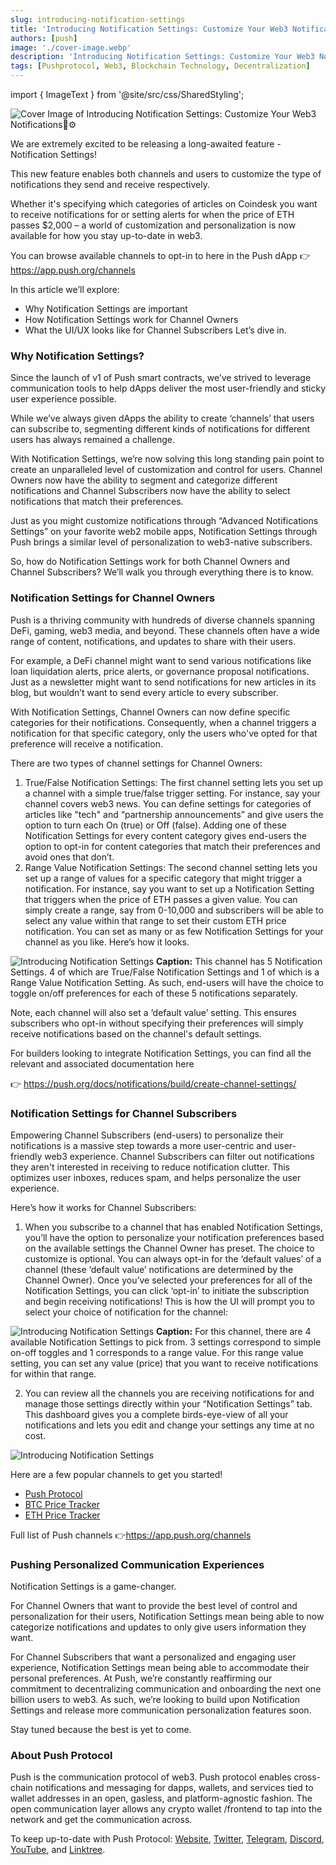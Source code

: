```yaml
---
slug: introducing-notification-settings
title: 'Introducing Notification Settings: Customize Your Web3 Notifications🔔⚙️'
authors: [push]
image: './cover-image.webp'
description: 'Introducing Notification Settings: Customize Your Web3 Notifications🔔⚙️'
tags: [Pushprotocol, Web3, Blockchain Technology, Decentralization]
---
```

import { ImageText } from '@site/src/css/SharedStyling';

![Cover Image of Introducing Notification Settings: Customize Your Web3 Notifications🔔⚙️](./cover-image.webp)

<!--truncate-->

We are extremely excited to be releasing a long-awaited feature - Notification Settings!

This new feature enables both channels and users to customize the type of notifications they send and receive respectively. 

Whether it's specifying which categories of articles on Coindesk you want to receive notifications for or setting alerts for when the price of ETH passes $2,000 – a world of customization and personalization is now available for how you stay up-to-date in web3.

You can browse available channels to opt-in to here in the Push dApp 👉https://app.push.org/channels

In this article we’ll explore:
- Why Notification Settings are important
- How Notification Settings work for Channel Owners
- What the UI/UX looks like for Channel Subscribers
Let’s dive in.

### Why Notification Settings?
Since the launch of v1 of Push smart contracts, we’ve strived to leverage communication tools to help dApps deliver the most user-friendly and sticky user experience possible.

While we’ve always given dApps the ability to create ‘channels’ that users can subscribe to, segmenting different kinds of notifications for different users has always remained a challenge. 

With Notification Settings, we’re now solving this long standing pain point to create an unparalleled level of customization and control for users. Channel Owners now have the ability to segment and categorize different notifications and Channel Subscribers now have the ability to select notifications that match their preferences.

Just as you might customize notifications through “Advanced Notifications Settings” on your favorite web2 mobile apps, Notification Settings through Push brings a similar level of personalization to web3-native subscribers.

So, how do Notification Settings work for both Channel Owners and Channel Subscribers? We’ll walk you through everything there is to know.

### Notification Settings for Channel Owners
Push is a thriving community with hundreds of diverse channels spanning DeFi, gaming, web3 media, and beyond. These channels often have a wide range of content, notifications, and updates to share with their users. 

For example, a DeFi channel might want to send various notifications like loan liquidation alerts, price alerts, or governance proposal notifications. Just as a newsletter might want to send notifications for new articles in its blog, but wouldn’t want to send every article to every subscriber. 

With Notification Settings, Channel Owners can now define specific categories for their notifications. Consequently, when a channel triggers a notification for that specific category, only the users who've opted for that preference will receive a notification.

There are two types of channel settings for Channel Owners:

1. True/False Notification Settings: The first channel setting lets you set up a channel with a simple true/false trigger setting. For instance, say your channel covers web3 news. You can define settings for categories of articles like  "tech" and “partnership announcements” and give users the option to turn each On (true) or Off (false). Adding one of these Notification Settings for every content category gives end-users the option to opt-in for content categories that match their preferences and avoid ones that don’t. 
2. Range Value Notification Settings: The second channel setting lets you set up a range of values for a specific category that might trigger a notification. For instance, say you want to set up a Notification Setting that triggers when the price of ETH passes a given value. You can simply create a range, say from 0-10,000 and subscribers will be able to select any value within that range to set their custom ETH price notification.
You can set as many or as few Notification Settings for your channel as you like. 
Here’s how it looks.

![Introducing Notification Settings](./image-1.webp)
<ImageText><b>Caption:</b> This channel has 5 Notification Settings. 4 of which are True/False Notification Settings and 1 of which is a Range Value Notification Setting. As such, end-users will have the choice to toggle on/off preferences for each of these 5 notifications separately.</ImageText>

Note, each channel will also set a ‘default value’ setting. This ensures subscribers who opt-in without specifying their preferences will simply receive notifications based on the channel's default settings.

For builders looking to integrate Notification Settings, you can find all the relevant and associated documentation here 

👉 https://push.org/docs/notifications/build/create-channel-settings/

### Notification Settings for Channel Subscribers
Empowering Channel Subscribers (end-users) to personalize their notifications is a massive step towards a more user-centric and user-friendly web3 experience. Channel Subscribers can filter out notifications they aren't interested in receiving to reduce notification clutter. This optimizes user inboxes, reduces spam, and helps personalize the user experience.

Here’s how it works for Channel Subscribers:
1. When you subscribe to a channel that has enabled Notification Settings, you’ll have the option to personalize your notification preferences based on the available settings the Channel Owner has preset. 
The choice to customize is optional. You can always opt-in for the ‘default values’ of a channel (these ‘default value’ notifications are determined by the Channel Owner).
Once you’ve selected your preferences for all of the Notification Settings, you can click ‘opt-in’ to initiate the subscription and begin receiving notifications!
This is how the UI will prompt you to select your choice of notification for the channel:

![Introducing Notification Settings](./image-3.webp)
<ImageText><b>Caption:</b> For this channel, there are 4 available Notification Settings to pick from. 3 settings correspond to simple on-off toggles and 1 corresponds to a range value. For this range value setting, you can set any value (price) that you want to receive notifications for within that range.</ImageText>

2. You can review all the channels you are receiving notifications for and manage those settings directly within your “Notification Settings” tab. This dashboard gives you a complete birds-eye-view of all your notifications and lets you edit and change your settings any time at no cost.

![Introducing Notification Settings](./image-2.webp)

Here are a few popular channels to get you started!
- [Push Protocol](http://app.push.org/channels?channel=0xB88460Bb2696CAb9D66013A05dFF29a28330689D)
- [BTC Price Tracker](http://app.push.org/channels?channel=0x03EAAAa48ea78d1E66eA3458364d553AD981871E)
- [ETH Price Tracker](http://app.push.org/channels?channel=0xDBc5936E4daaE94F415C39D284f6a69c4d553F2F)

Full list of Push channels 👉https://app.push.org/channels


### Pushing Personalized Communication Experiences

Notification Settings is a game-changer.

For Channel Owners that want to provide the best level of control and personalization for their users, Notification Settings mean being able to now categorize notifications and updates to only give users information they want.

For Channel Subscribers that want a personalized and engaging user experience, Notification Settings mean being able to accommodate their personal preferences.
At Push, we’re constantly reaffirming our commitment to decentralizing communication and onboarding the next one billion users to web3. As such, we’re looking to build upon Notification Settings and release more communication personalization features soon.

Stay tuned because the best is yet to come.

### About Push Protocol

Push is the communication protocol of web3. Push protocol enables cross-chain notifications and messaging for dapps, wallets, and services tied to wallet addresses in an open, gasless, and platform-agnostic fashion. The open communication layer allows any crypto wallet /frontend to tap into the network and get the communication across.

To keep up-to-date with Push Protocol: [Website](https://push.org/), [Twitter](https://twitter.com/pushprotocol), [Telegram](https://t.me/epnsproject), [Discord](https://discord.gg/pushprotocol), [YouTube](https://www.youtube.com/c/EthereumPushNotificationService), and [Linktree](https://linktr.ee/pushprotocol).





